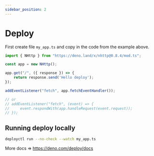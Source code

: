 ```yaml
---
sidebar_position: 2
---
```


# Deploy
First create file `my_app.ts` and copy in the code from the example above.
```js
import { NHttp } from "https://deno.land/x/nhttp@0.8.4/mod.ts";

const app = new NHttp();

app.get("/", ({ response }) => {
    return response.send('Hello deploy');
});

addEventListener("fetch", app.fetchEventHandler());

// or
// addEventListener("fetch", (event) => {
//     event.respondWith(app.handleRequest(event.request));
// });
```

## Running deploy locally
```bash
deployctl run --no-check --watch my_app.ts
```

More docs => https://deno.com/deploy/docs